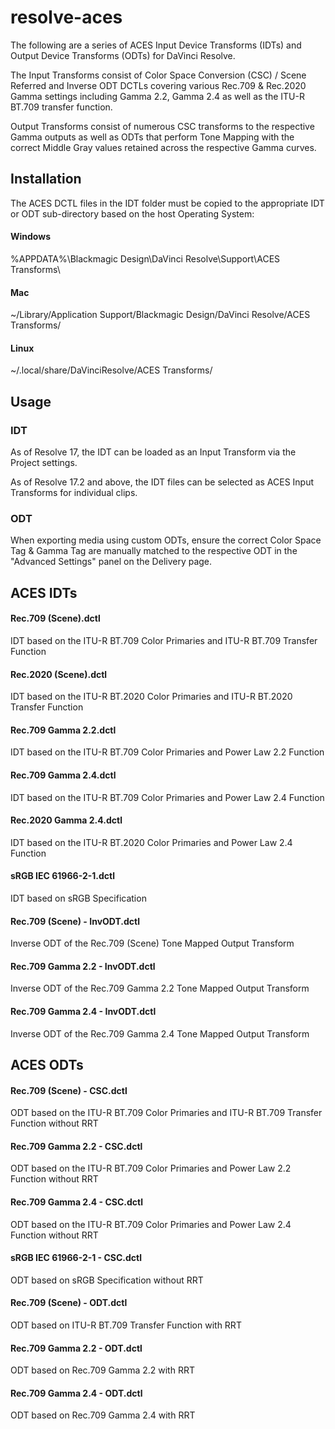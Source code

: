 # resolve-aces

The following are a series of ACES Input Device Transforms (IDTs) and Output Device Transforms (ODTs) for DaVinci Resolve.

The Input Transforms consist of Color Space Conversion (CSC) / Scene Referred and Inverse ODT DCTLs covering various Rec.709 & Rec.2020 Gamma settings including Gamma 2.2, Gamma 2.4 as well as the ITU-R BT.709 transfer function.

Output Transforms consist of numerous CSC transforms to the respective Gamma outputs as well as ODTs that perform Tone Mapping with the correct Middle Gray values retained across the respective Gamma curves.



## Installation

The ACES DCTL files in the IDT folder must be copied to the appropriate IDT or ODT sub-directory based on the host Operating System:


#### Windows
%APPDATA%\Blackmagic Design\DaVinci Resolve\Support\ACES Transforms\

#### Mac
~/Library/Application Support/Blackmagic Design/DaVinci Resolve/ACES Transforms/

#### Linux
~/.local/share/DaVinciResolve/ACES Transforms/


## Usage

### IDT

As of Resolve 17, the IDT can be loaded as an Input Transform via the Project settings.

As of Resolve 17.2 and above, the IDT files can be selected as ACES Input Transforms for individual clips.


### ODT

When exporting media using custom ODTs, ensure the correct Color Space Tag & Gamma Tag are manually matched to the respective ODT in the "Advanced Settings" panel on the Delivery page.




## ACES IDTs

#### Rec.709 (Scene).dctl
IDT based on the ITU-R BT.709 Color Primaries and ITU-R BT.709 Transfer Function

#### Rec.2020 (Scene).dctl
IDT based on the ITU-R BT.2020 Color Primaries and ITU-R BT.2020 Transfer Function

#### Rec.709 Gamma 2.2.dctl
IDT based on the ITU-R BT.709 Color Primaries and Power Law 2.2 Function

#### Rec.709 Gamma 2.4.dctl
IDT based on the ITU-R BT.709 Color Primaries and Power Law 2.4 Function

#### Rec.2020 Gamma 2.4.dctl
IDT based on the ITU-R BT.2020 Color Primaries and Power Law 2.4  Function

#### sRGB IEC 61966-2-1.dctl
IDT based on sRGB Specification

#### Rec.709 (Scene) - InvODT.dctl
Inverse ODT of the Rec.709 (Scene) Tone Mapped Output Transform

#### Rec.709 Gamma 2.2 - InvODT.dctl
Inverse ODT of the Rec.709 Gamma 2.2 Tone Mapped Output Transform

#### Rec.709 Gamma 2.4 - InvODT.dctl
Inverse ODT of the Rec.709 Gamma 2.4 Tone Mapped Output Transform


## ACES ODTs

#### Rec.709 (Scene) - CSC.dctl
ODT based on the ITU-R BT.709 Color Primaries and ITU-R BT.709 Transfer Function without RRT

#### Rec.709 Gamma 2.2 - CSC.dctl
ODT based on the ITU-R BT.709 Color Primaries and Power Law 2.2 Function without RRT

#### Rec.709 Gamma 2.4 - CSC.dctl
ODT based on the ITU-R BT.709 Color Primaries and Power Law 2.4 Function without RRT

#### sRGB IEC 61966-2-1 - CSC.dctl
ODT based on sRGB Specification without RRT

#### Rec.709 (Scene) - ODT.dctl
ODT based on ITU-R BT.709 Transfer Function with RRT

#### Rec.709 Gamma 2.2 - ODT.dctl
ODT based on Rec.709 Gamma 2.2 with RRT

#### Rec.709 Gamma 2.4 - ODT.dctl
ODT based on Rec.709 Gamma 2.4 with RRT
